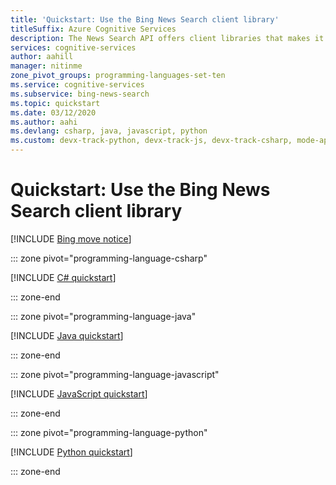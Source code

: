 ```yaml
---
title: 'Quickstart: Use the Bing News Search client library'
titleSuffix: Azure Cognitive Services
description: The News Search API offers client libraries that makes it easy to integrate search capabilities into your applications. Use this quickstart to start sending search requests, and get back results.
services: cognitive-services
author: aahill
manager: nitinme
zone_pivot_groups: programming-languages-set-ten
ms.service: cognitive-services
ms.subservice: bing-news-search
ms.topic: quickstart
ms.date: 03/12/2020
ms.author: aahi
ms.devlang: csharp, java, javascript, python
ms.custom: devx-track-python, devx-track-js, devx-track-csharp, mode-api, devx-track-extended-java
---
```

# Quickstart: Use the Bing News Search client library

[!INCLUDE [Bing move notice](../../Bing-Web-Search/includes/bing-move-notice.md)]

::: zone pivot="programming-language-csharp"

[!INCLUDE [C# quickstart](../includes/quickstarts/news-search-client-library-csharp.md)]

::: zone-end

::: zone pivot="programming-language-java"

[!INCLUDE [Java quickstart](../includes/quickstarts/news-search-client-library-java.md)]

::: zone-end

::: zone pivot="programming-language-javascript"

[!INCLUDE [JavaScript quickstart](../includes/quickstarts/news-search-client-library-javascript.md)]

::: zone-end

::: zone pivot="programming-language-python"

[!INCLUDE [Python quickstart](../includes/quickstarts/news-search-client-library-python.md)]

::: zone-end
